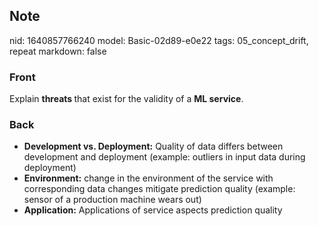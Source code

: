## Note
nid: 1640857766240
model: Basic-02d89-e0e22
tags: 05_concept_drift, repeat
markdown: false

### Front
Explain <b>threats </b>that exist for the validity of a <b>ML service</b>.

### Back
<ul><li><b>Development vs. Deployment:</b> Quality of data differs between development and deployment (example: outliers in input data during deployment)</li><li><b>Environment:</b> change in the environment of the service with corresponding data changes mitigate prediction quality (example: sensor of a production machine wears out)</li><li><b>Application:</b> Applications of service aspects prediction quality</li></ul>
